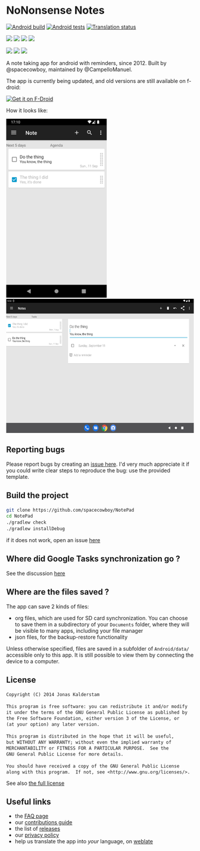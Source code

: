 # NoNonsense Notes

[![Android build](https://github.com/spacecowboy/NotePad/actions/workflows/android_build.yml/badge.svg)](https://github.com/spacecowboy/NotePad/actions/workflows/android_build.yml)          [![Android tests](https://github.com/spacecowboy/NotePad/actions/workflows/android_tests.yml/badge.svg)](https://github.com/spacecowboy/NotePad/actions/workflows/android_tests.yml)     [![Translation status](https://hosted.weblate.org/widgets/no-nonsense-notes/-/android-strings/svg-badge.svg)](https://hosted.weblate.org/engage/no-nonsense-notes/)

<img src="https://img.shields.io/f-droid/v/com.nononsenseapps.notepad.svg?logo=F-Droid"/> <img src="https://img.shields.io/github/release/spacecowboy/NotePad.svg?logo=github"/> <img src="https://img.shields.io/github/release-date/spacecowboy/NotePad"/> <img src="https://img.shields.io/github/downloads/spacecowboy/NotePad/latest/total"/>

<img src="https://img.shields.io/github/last-commit/spacecowboy/NotePad"/> <img src="https://img.shields.io/github/search/spacecowboy/NotePad/TODO"/> <img src="https://img.shields.io/librariesio/github/spacecowboy/NotePad"/>

A note taking app for android with reminders, since 2012. Built by @spacecowboy, maintained by @CampelloManuel.

The app is currently being updated, and old versions are still available on f-droid:

[<img src="https://fdroid.gitlab.io/artwork/badge/get-it-on.png" alt="Get it on F-Droid" height="80">](https://f-droid.org/repository/browse/?fdid=com.nononsenseapps.notepad)

How it looks like:

<img src="fastlane/metadata/android/en-US/images/phoneScreenshots/1.png" alt="Phone UI" height="480" /><img src="fastlane/metadata/android/en-US/images/tenInchScreenshots/1.png" alt="Tablet UI" height="360" />

## Reporting bugs

Please report bugs by creating an [issue here](https://github.com/spacecowboy/NotePad/issues).
I'd very much appreciate it if you could write clear steps to reproduce the bug: use the provided template.

## Build the project

```sh
git clone https://github.com/spacecowboy/NotePad
cd NotePad
./gradlew check
./gradlew installDebug
```

if it does not work, open an issue [here](https://github.com/spacecowboy/NotePad/issues)

## Where did Google Tasks synchronization go ?

See the discussion [here](https://github.com/spacecowboy/NotePad/issues/426)

## Where are the files saved ?

The app can save 2 kinds of files:
* org files, which are used for SD card synchronization. You can choose to save them in a subdirectory of your `Documents` folder, where they will be visible to many apps, including your file manager
* json files, for the backup-restore functionality

Unless otherwise specified, files are saved in a subfolder of `Android/data/` accessible only
to this app. It is still possible to view them by connecting the device to a computer.

## License

```text
Copyright (C) 2014 Jonas Kalderstam

This program is free software: you can redistribute it and/or modify
it under the terms of the GNU General Public License as published by
the Free Software Foundation, either version 3 of the License, or
(at your option) any later version.

This program is distributed in the hope that it will be useful,
but WITHOUT ANY WARRANTY; without even the implied warranty of
MERCHANTABILITY or FITNESS FOR A PARTICULAR PURPOSE.  See the
GNU General Public License for more details.

You should have received a copy of the GNU General Public License
along with this program.  If not, see <http://www.gnu.org/licenses/>.
```

See also [the full license](LICENSE)

## Useful links

* the [FAQ page](app/FAQ.md)
* our [contributions guide](CONTRIBUTING.md)
* the list of [releases](https://github.com/spacecowboy/NotePad/releases)
* our [privacy policy](PRIVACY_POLICY.txt)
* help us translate the app into *your* language, on [weblate](https://hosted.weblate.org/engage/no-nonsense-notes/)

